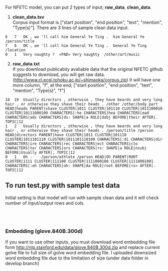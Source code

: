 For NFETC model, you can put 2 types of input; **raw_data**, **clean_data**.
<br>
1) **clean_data.tsv**<br>
Corpus input format is ["start position", "end position", "text", "mention", "Type(s)"]. 
There are 3 lines of sample clean data input.
```
6	7	OK , we 'll call him General Ye Ting .	him General Ye	/person/title
7	8	OK , we 'll call him General Ye Ting .	General Ye Ting	/location
0	1	Very naughty ?	<PAD> Very naughty	/other/art/music
```

2) **raw_data.txt**<br>
If you download publicabily avaliable data that the original NFETC github suggests to download, you will get raw data. (http://www.cl.ecei.tohoku.ac.jp/~shimaoka/corpus.zip)
It will have one more column, "f", at the end; ["start position", "end position", "text", "mention", "Type(s)", "f"]

```
18	19	Usually directors , otherwise , they have beards and very long hair , or otherwise they shave their heads .	/other /other/body_part	HEAD|heads PARENT|shave CLUSTER|1011 CLUSTER|101110 CLUSTER|1011100010 CLUSTER|10111000100 CHARACTERS|:he CHARACTERS|hea CHARACTERS|ead CHARACTERS|ads CHARACTERS|ds: SHAPE|a ROLE|dobj BEFORE|their AFTER|. TOPIC|12 
1	2	Usually directors , otherwise , they have beards and very long hair , or otherwise they shave their heads .	/person/title /person	HEAD|directors PARENT|have CLUSTER|1011 CLUSTER|101110 CLUSTER|1011101110 CLUSTER|1011101110100 CHARACTERS|:di CHARACTERS|dir CHARACTERS|ire CHARACTERS|rec CHARACTERS|ect CHARACTERS|cto CHARACTERS|tor CHARACTERS|ors CHARACTERS|rs: SHAPE|a ROLE|nsubj BEFORE|Usually AFTER|, TOPIC|12 
0	1	Oh .	/person/athlete /person	HEAD|Oh PARENT|ROOT CLUSTER|1111 CLUSTER|111100 CLUSTER|1111000100 CLUSTER|11110001001 CHARACTERS|:oh CHARACTERS|oh: SHAPE|Aa ROLE|root BEFORE|<s> AFTER|. TOPIC|12 
```

## To run test.py with sample test data
Initial setting is that model will run with sample clean data and it will check number of input/output rows and cols.  



<br><br>
### Embedding (glove.840B.300d)<br>
If you want to use other inputs, you must download word embedding file form http://nlp.stanford.edu/data/glove.840B.300d.zip and replace current golve file to full size of golve word embedding file.
I uploaded downsized word embedding file due to the limitation of size (under data folder in develop branch)
